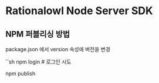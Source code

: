 # Rationalowl Node Server SDK

## NPM 퍼블리싱 방법

package.json 에서 version 속성에 버전을 변경

``sh
npm login # 로그인 시도

npm publish
```

